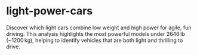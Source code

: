 # light-power-cars
Discover which light cars combine low weight and high power for agile, fun driving. This analysis highlights the most powerful models under 2646 lb (~1200 kg), helping to identify vehicles that are both light and thrilling to drive.

